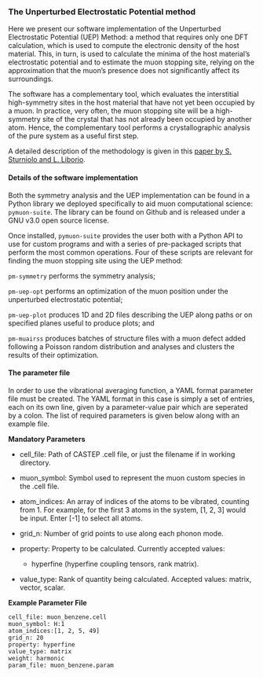 ### The Unperturbed Electrostatic Potential method

Here we present our software implementation of the Unperturbed Electrostatic Potential (UEP) Method: a method that requires only one DFT calculation, which is used to compute the electronic density of the host material. This, in turn, is used to calculate the minima of the host material’s electrostatic potential and to estimate the muon stopping site, relying on the approximation that the muon’s presence does not significantly affect its surroundings. 

The software has a complementary tool, which evaluates the interstitial high-symmetry sites in the host material that have not yet been occupied by a muon. In practice, very often, the muon stopping site will be a high-symmetry site of the crystal that has not already been occupied by another atom. Hence, the complementary tool performs a crystallographic analysis of the pure system as a useful first step. 

A detailed description of the methodology is given in this [paper by S. Sturniolo and L. Liborio](https://aip.scitation.org/doi/10.1063/5.0012381). 

#### Details of the software implementation

Both the symmetry analysis and the UEP implementation can be found in a Python library we deployed specifically to aid muon computational science: `pymuon-suite`. The library can be found on Github and is released under a GNU v3.0 open source license. 

Once installed, `pymuon-suite` provides the user both with a Python API to use for custom programs and with a series of pre-packaged scripts that perform the most common operations. Four of these scripts are relevant for finding the muon stopping site using the UEP method:
	
`pm-symmetry` performs the symmetry analysis;
	
`pm-uep-opt` performs an optimization of the muon position under the unperturbed electrostatic potential;
 	
`pm-uep-plot` produces 1D and 2D files describing the UEP along paths or on specified planes useful to produce plots; and
	
`pm-muairss` produces batches of structure files with a muon defect added following a Poisson random distribution and analyses and clusters the results of their optimization.

#### The parameter file

In order to use the vibrational averaging function, a YAML format parameter file must be created. The YAML format in this case is simply a set of entries, each on its own line, given by a parameter-value pair which are seperated by a colon. The list of required parameters is given below along with an example file.

**Mandatory Parameters**

* cell_file: Path of CASTEP .cell file, or just the filename if in working directory.

* muon_symbol: Symbol used to represent the muon custom species in the .cell file.

* atom_indices: An array of indices of the atoms to be vibrated, counting from 1. For example, for the first 3 atoms in the system, [1, 2, 3] would be input. Enter [-1] to select all atoms.

* grid_n: Number of grid points to use along each phonon mode.

* property: Property to be calculated. Currently accepted values: 
	* hyperfine (hyperfine coupling tensors, rank matrix).

* value_type: Rank of quantity being calculated. Accepted values: matrix, vector, scalar.



**Example Parameter File**

```
cell_file: muon_benzene.cell
muon_symbol: H:1
atom_indices:[1, 2, 5, 49]
grid_n: 20
property: hyperfine
value_type: matrix
weight: harmonic
param_file: muon_benzene.param
```
